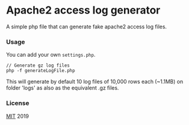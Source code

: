 # Apache2 access log generator
A simple php file that can generate fake apache2 access log files.

### Usage
You can add your own `settings.php`.

```
// Generate gz log files
php -f generateLogFile.php
```
This will generate by default 10 log files of 10,000 rows each (~1.1MB) 
on folder 'logs' as also as the equivalent .gz files.


### License
[MIT](LICENSE) 2019
